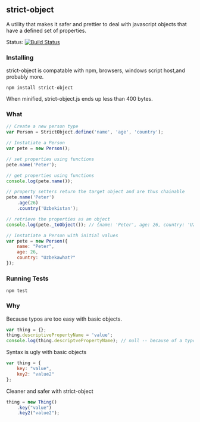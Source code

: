 ## strict-object ##
A utility that makes it safer and prettier to deal with javascript objects that have a
defined set of properties.

Status: [![Build Status](https://secure.travis-ci.org/danielbeardsley/strict-object.png?branch=master)](http://travis-ci.org/danielbeardsley/strict-object)

### Installing ###
strict-object is compatable with npm, browsers, windows script host,and probably more.

```
npm install strict-object
```

When minified, strict-object.js ends up less than 400 bytes.

### What ###
```javascript
// Create a new person type
var Person = StrictObject.define('name', 'age', 'country');

// Instatiate a Person
var pete = new Person();

// set properties using functions
pete.name('Peter');

// get properties using functions
console.log(pete.name());

// property setters return the target object and are thus chainable
pete.name('Peter')
    .age(26)
    .country('Uzbekistan');

// retrieve the properties as an object
console.log(pete._toObject()); // {name: 'Peter', age: 26, country: 'Uzbekistan'}

// Instatiate a Person with initial values
var pete = new Person({
	name: "Peter",
	age: 26,
	country: "Uzbekawhat?"
});

```

### Running Tests ###

```
npm test
```

### Why ###
Because typos are too easy with basic objects.

```javascript
var thing = {};
thing.descriptivePropertyName = 'value';
console.log(thing.descriptvePropertyName); // null -- because of a typo.
```

Syntax is ugly with basic objects

```javascript
var thing = {
	key: "value",
	key2: "value2"
};
```

Cleaner and safer with strict-object

```javascript		
thing = new Thing()
	.key("value")
	.key2("value2");
```